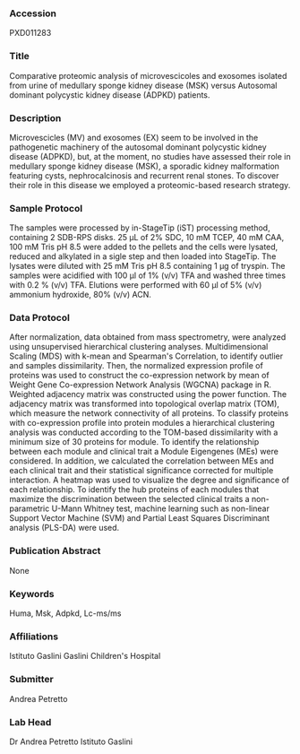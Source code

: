 ### Accession
PXD011283

### Title
Comparative proteomic analysis of microvescicoles and exosomes isolated from urine of medullary sponge kidney disease (MSK) versus Autosomal dominant polycystic kidney disease (ADPKD) patients.

### Description
Microvescicles (MV) and exosomes (EX) seem to be involved in the pathogenetic machinery of the autosomal dominant polycystic kidney disease (ADPKD), but, at the moment, no studies have assessed their role in medullary sponge kidney disease (MSK), a sporadic kidney malformation featuring cysts, nephrocalcinosis and recurrent renal stones. To discover their role in this disease we employed a proteomic-based research strategy.

### Sample Protocol
The samples were processed by in-StageTip (iST) processing method, containing 2 SDB-RPS disks. 25 µL of 2% SDC, 10 mM TCEP, 40 mM CAA, 100 mM Tris pH 8.5 were added to the pellets and the cells were lysated, reduced and alkylated in a sigle step and then loaded into StageTip. The lysates were diluted with 25 mM Tris pH 8.5 containing 1 µg of tryspin. The samples were acidified with 100 µl of 1% (v/v) TFA and washed three times with 0.2 % (v/v) TFA. Elutions were performed with 60 µl of 5% (v/v) ammonium hydroxide, 80% (v/v) ACN.

### Data Protocol
After normalization, data obtained from mass spectrometry, were analyzed using unsupervised hierarchical clustering analyses. Multidimensional Scaling (MDS) with k-mean and Spearman's Correlation, to identify outlier and samples dissimilarity. Then, the normalized expression profile of proteins was used to construct the co-expression network by mean of Weight Gene Co-expression Network Analysis (WGCNA) package in R. Weighted adjacency matrix was constructed using the power function. The adjacency matrix was transformed into topological overlap matrix (TOM), which measure the network connectivity of all proteins. To classify proteins with co-expression profile into protein modules a hierarchical clustering analysis was conducted according to the TOM-based dissimilarity with a minimum size of 30 proteins for module. To identify the relationship between each module and clinical trait a Module Eigengenes (MEs) were considered. In addition, we calculated the correlation between MEs and each clinical trait and their statistical significance corrected for multiple interaction. A heatmap was used to visualize the degree and significance of each relationship. To identify the hub proteins of each modules that maximize the discrimination between the selected clinical traits a non-parametric U-Mann Whitney test, machine learning such as non-linear Support Vector Machine (SVM) and Partial Least Squares Discriminant analysis (PLS-DA) were used.

### Publication Abstract
None

### Keywords
Huma, Msk, Adpkd, Lc-ms/ms

### Affiliations
Istituto Gaslini
Gaslini Children's Hospital

### Submitter
Andrea Petretto

### Lab Head
Dr Andrea Petretto
Istituto Gaslini



